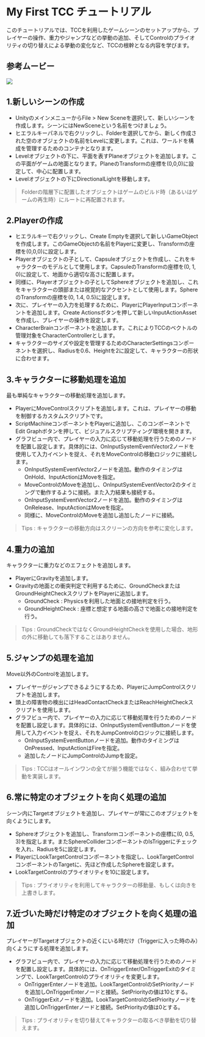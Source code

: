 # My First TCC チュートリアル

このチュートリアルでは、TCCを利用したゲームシーンのセットアップから、プレイヤーの操作、重力やジャンプなどの挙動の追加、そしてControlのプライオリティの切り替えによる挙動の変化など、TCCの根幹となる内容を学びます。

## 参考ムービー
[![](https://img.youtube.com/vi/qSAUngXAQkI/0.jpg)](https://www.youtube.com/watch?v=qSAUngXAQkI)


## 1.新しいシーンの作成

-  UnityのメインメニューからFile > New Sceneを選択して、新しいシーンを作成します。シーンにはNewSceneという名前をつけましょう。
-  ヒエラルキーパネルで右クリックし、Folderを選択してから、新しく作成された空のオブジェクトの名前をLevelに変更します。これは、ワールドを構成を管理するためのコンテナとなります。
-  Levelオブジェクトの下に、平面を表すPlaneオブジェクトを追加します。この平面がゲームの地面となります。PlaneのTransformの座標を(0,0,0)に設定して、中心に配置します。
-  Levelオブジェクトの下にDirectionalLightを移動します。

>Folderの階層下に配置したオブジェクトはゲームのビルド時（あるいはゲームの再生時）にルートに再配置されます。

## 2.Playerの作成

- ヒエラルキーで右クリックし、Create Emptyを選択して新しいGameObjectを作成します。このGameObjectの名前をPlayerに変更し、Transformの座標を(0,0,0)に設定します。
-  Playerオブジェクトの子として、Capsuleオブジェクトを作成し、これをキャラクターのモデルとして使用します。CapsuleのTransformの座標を(0, 1, 0)に設定して、地面から適切な高さに配置します。
-  同様に、Playerオブジェクトの子としてSphereオブジェクトを追加し、これをキャラクターの頭部または視覚的なアクセントとして使用します。SphereのTransformの座標を(0, 1.4, 0.5)に設定します。
-  次に、プレイヤーの入力を処理するために、PlayerにPlayerInputコンポーネントを追加します。Create Actionsボタンを押して新しいInputActionAssetを作成し、プレイヤーの操作を設定します。
-  CharacterBrainコンポーネントを追加します。これによりTCCのベクトルの管理対象をCharacterControllerとします。
-  キャラクターのサイズや設定を管理するためのCharacterSettingsコンポーネントを選択し、Radiusを0.6、Heightを2に設定して、キャラクターの形状に合わせます。

## 3.キャラクターに移動処理を追加

最も単純なキャラクターの移動処理を追加します。

-  PlayerにMoveControlスクリプトを追加します。これは、プレイヤーの移動を制御するカスタムスクリプトです。
-  ScriptMachineコンポーネントをPlayerに追加し、このコンポーネントでEdit Graphボタンを押して、ビジュアルスクリプティング環境を開きます。
-  グラフビュー内で、プレイヤーの入力に応じて移動処理を行うためのノードを配置し設定します。具体的には、OnInputSystemEventVector2ノードを使用して入力イベントを捉え、それをMoveControlの移動ロジックに接続します。
    -  OnInputSystemEventVector2ノードを追加。動作のタイミングはOnHold、InputActionはMoveを指定。
    -  MoveControlのMoveを追加し、OnInputSystemEventVector2のタイミングで動作するように接続。また入力結果も接続する。
    -  OnInputSystemEventVector2ノードを追加。動作のタイミングはOnRelease、InputActionはMoveを指定。
    -  同様に、MoveControlのMoveを追加し追加したノードに接続。

>Tips : キャラクターの移動方向はスクリーンの方向を参考に変化します。

## 4.重力の追加

キャラクターに重力などのエフェクトを追加します。

-  PlayerにGravityを追加します。
-  Gravityの地面との衝突判定で利用するために、GroundCheckまたはGroundHeightCheckスクリプトをPlayerに追加します。
    -  GroundCheck : Physicsを利用した地面との接地判定を行う。
    -  GroundHeightCheck : 座標と想定する地面の高さで地面との接地判定を行う。

>Tips : GroundCheckではなくGroundHeightCheckを使用した場合、地形の外に移動しても落下することはありません。
    
## 5.ジャンプの処理を追加

Move以外のControlを追加します。

-  プレイヤーがジャンプできるようにするため、PlayerにJumpControlスクリプトを追加します。
-  頭上の障害物の検出にはHeadContactCheckまたはReachHeightCheckスクリプトを使用します。
-  グラフビュー内で、プレイヤーの入力に応じて移動処理を行うためのノードを配置し設定します。具体的には、OnInputSystemEventButtonノードを使用して入力イベントを捉え、それをJumpControlのロジックに接続します。
    -  OnInputSystemEventButtonノードを追加。動作のタイミングはOnPressed、InputActionはFireを指定。
    -  追加したノードにJumpControlのJumpを設定。

>Tips : TCCはオールインワンの全てが揃う機能ではなく、組み合わせて挙動を実装します。

## 6.常に特定のオブジェクトを向く処理の追加

シーン内にTargetオブジェクトを追加し、プレイヤーが常にこのオブジェクトを向くようにします。

-  Sphereオブジェクトを追加し、Transformコンポーネントの座標に(0, 0.5, 3)を指定します。またSphereColliderコンポーネントのIsTriggerにチェックを入れ、Radiusを5に設定します。
-  PlayerにLookTargetControlコンポーネントを指定し、LookTargetControlコンポーネントのTargetに、先ほど作成したSphereを設定します。
-  LookTargetControlのプライオリティを10に設定します。

>Tips : プライオリティを利用してキャラクターの移動量、もしくは向きを上書きします。

## 7.近づいた時だけ特定のオブジェクトを向く処理の追加

プレイヤーがTargetオブジェクトの近くにいる時だけ（Triggerに入った時のみ）向くようにする処理を追加します。

-  グラフビュー内で、プレイヤーの入力に応じて移動処理を行うためのノードを配置し設定します。具体的には、OnTriggerEnter/OnTriggerExitのタイミングで、LookTargetControlのプライオリティを変更します。
    -  OnTriggerEnterノードを追加。LookTargetControlのSetPriorityノードを追加しOnTriggerEnterノードと接続。SetPriorityの値は10とする。
    -  OnTriggerExitノードを追加。LookTargetControlのSetPriorityノードを追加しOnTriggerEnterノードと接続。SetPriorityの値は0とする。

>Tips : プライオリティを切り替えてキャラクターの取るべき挙動を切り替えます。